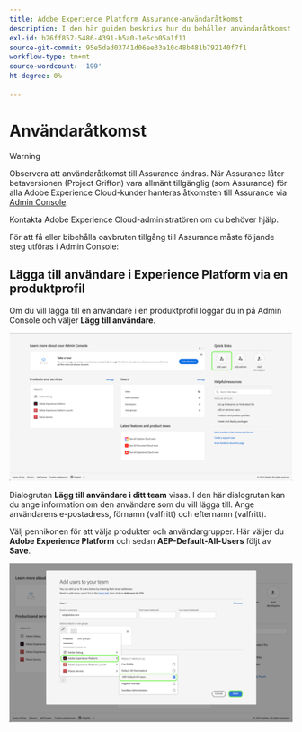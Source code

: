 ```yaml
---
title: Adobe Experience Platform Assurance-användaråtkomst
description: I den här guiden beskrivs hur du behåller användaråtkomst till Adobe Experience Platform Assurance genom att hantera det via Admin Console.
exl-id: b26ff857-5486-4391-b5a0-1e5cb05a1f11
source-git-commit: 95e5dad03741d06ee33a10c48b481b792140f7f1
workflow-type: tm+mt
source-wordcount: '199'
ht-degree: 0%

---
```


# Användaråtkomst

>[!WARNING]
>
>Observera att användaråtkomst till Assurance ändras. När Assurance låter betaversionen (Project Griffon) vara allmänt tillgänglig (som Assurance) för alla Adobe Experience Cloud-kunder hanteras åtkomsten till Assurance via [Admin Console](https://helpx.adobe.com/se/enterprise/using/admin-console.html).
>
>Kontakta Adobe Experience Cloud-administratören om du behöver hjälp.

För att få eller bibehålla oavbruten tillgång till Assurance måste följande steg utföras i Admin Console:

## Lägga till användare i Experience Platform via en produktprofil

Om du vill lägga till en användare i en produktprofil loggar du in på Admin Console och väljer **Lägg till användare**.

![Knappen Lägg till användare är markerad.](./images/get-access/product-profile-add-users.png)

Dialogrutan **Lägg till användare i ditt team** visas. I den här dialogrutan kan du ange information om den användare som du vill lägga till. Ange användarens e-postadress, förnamn (valfritt) och efternamn (valfritt).

Välj pennikonen för att välja produkter och användargrupper. Här väljer du **Adobe Experience Platform** och sedan **AEP-Default-All-Users** följt av **Save**.

![Dialogrutan som visar hur du lägger till produktprofilen visas.](./images/get-access/product-profile-add-profile.png)
